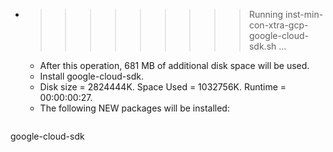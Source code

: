 * >>>>>>>>> Running inst-min-con-xtra-gcp-google-cloud-sdk.sh ...
  * After this operation, 681 MB of additional disk space will be used.
  * Install google-cloud-sdk.
  * Disk size = 2824444K. Space Used = 1032756K. Runtime = 00:00:00:27.
  * The following NEW packages will be installed:
  ```bash
google-cloud-sdk
  ```
